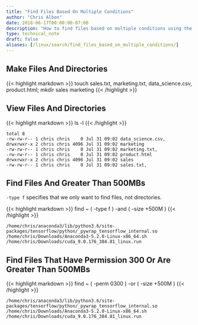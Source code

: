 ```yaml
---
title: "Find Files Based On Multiple Conditions"
author: "Chris Albon"
date: 2018-06-17T00:00:00-07:00
description: "How to find files based on multiple conditions using the Linux command line."
type: technical_note
draft: false
aliases: [/linux/search/find_files_based_on_multiple_conditions/]
---
```


## Make Files And Directories
{{< highlight markdown >}}
touch sales.txt, marketing.txt, data_science.csv, product.html; mkdir sales marketing
{{< /highlight >}}

## View Files And Directories
{{< highlight markdown >}}
ls -l
{{< /highlight >}}
```
total 8
-rw-rw-r-- 1 chris chris    0 Jul 31 09:02 data_science.csv,
drwxrwxr-x 2 chris chris 4096 Jul 31 09:02 marketing
-rw-rw-r-- 1 chris chris    0 Jul 31 09:02 marketing.txt,
-rw-rw-r-- 1 chris chris    0 Jul 31 09:02 product.html
drwxrwxr-x 2 chris chris 4096 Jul 31 09:02 sales
-rw-rw-r-- 1 chris chris    0 Jul 31 09:02 sales.txt,
```

## Find Files And Greater Than 500MBs

`-type f` specifies that we only want to find files, not directories.

{{< highlight markdown >}}
find ~ \( -type f \) -and \( -size +500M \)
{{< /highlight >}}
```
/home/chris/anaconda3/lib/python3.6/site-packages/tensorflow/python/_pywrap_tensorflow_internal.so
/home/chris/Downloads/Anaconda3-5.2.0-Linux-x86_64.sh
/home/chris/Downloads/cuda_9.0.176_384.81_linux.run
```

## Find Files That Have Permission 300 Or Are Greater Than 500MBs

{{< highlight markdown >}}
find ~ \( -perm 0300 \) -or \( -size +500M \)
{{< /highlight >}}
```
/home/chris/anaconda3/lib/python3.6/site-packages/tensorflow/python/_pywrap_tensorflow_internal.so
/home/chris/Downloads/Anaconda3-5.2.0-Linux-x86_64.sh
/home/chris/Downloads/cuda_9.0.176_384.81_linux.run
```